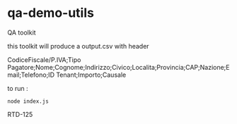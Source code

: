 # qa-demo-utils
QA toolkit 

this toolkit will produce a output.csv  with header

CodiceFiscale/P.IVA;Tipo Pagatore;Nome;Cognome;Indirizzo;Civico;Localita;Provincia;CAP;Nazione;Email;Telefono;ID Tenant;Importo;Causale
 
to run :

`node index.js`

RTD-125